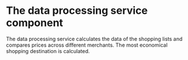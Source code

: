 # The data processing service component

The data processing service calculates the data of the shopping lists and compares prices across different merchants. The most economical shopping destination is calculated.